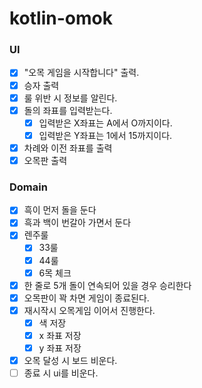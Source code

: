 # kotlin-omok

### UI

- [x] "오목 게임을 시작합니다" 출력.
- [x] 승자 출력
- [x] 룰 위반 시 정보를 알린다.
- [x] 돌의 좌표를 입력받는다.
  - [x] 입력받은 X좌표는 A에서 O까지이다.
  - [x] 입력받은 Y좌표는 1에서 15까지이다.
- [x] 차례와 이전 좌표를 출력
- [x] 오목판 출력

### Domain

- [x] 흑이 먼저 돌을 둔다
- [x] 흑과 백이 번갈아 가면서 둔다
- [x] 렌주룰
  - [x] 33룰
  - [x] 44룰
  - [x] 6목 체크
- [x] 한 줄로 5개 돌이 연속되어 있을 경우 승리한다
- [x] 오목판이 꽉 차면 게임이 종료된다.
- [x] 재시작시 오목게임 이어서 진행한다.
    - [x] 색 저장
    - [x] x 좌표 저장
    - [x] y 좌표 저장
- [x] 오목 달성 시 보드 비운다.
- [ ] 종료 시 ui를 비운다.